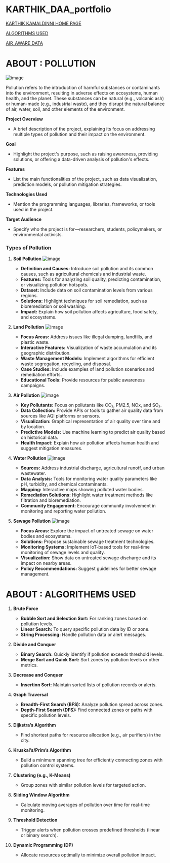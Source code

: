 # KARTHIK_DAA_portfolio
[KARTHIK KAMALDINNI HOME PAGE](https://karthikkamaldinni.github.io/KARTHIK_DAA_portfolio/)

[ALGORITHMS USED](https://github.com/KarthikKamaldinni/KARTHIK_DAA_portfolio/blob/main/ALGORTHMS%20USED%20IN%20POLLUTION.txt)

[AIR_AWARE DATA](https://github.com/KarthikKamaldinni/KARTHIK_DAA_portfolio/blob/main/Airawar%20_pollution_data.txt)



# ABOUT : POLLUTION
![image](https://github.com/user-attachments/assets/537d866c-f2a6-4238-8148-b7df362e08da)


Pollution refers to the introduction of harmful substances or contaminants into the environment, resulting in adverse effects on ecosystems, human health, and the planet. These substances can be natural (e.g., volcanic ash) or human-made (e.g., industrial waste), and they disrupt the natural balance of air, water, soil, and other elements of the environment.

**Project Overview**
- A brief description of the project, explaining its focus on addressing multiple types of pollution and their impact on the environment.

**Goal**
- Highlight the project's purpose, such as raising awareness, providing solutions, or offering a data-driven analysis of pollution's effects.

**Features**
- List the main functionalities of the project, such as data visualization, prediction models, or pollution mitigation strategies.

**Technologies Used**
- Mention the programming languages, libraries, frameworks, or tools used in the project.

**Target Audience**
- Specify who the project is for—researchers, students, policymakers, or environmental activists.


### Types of Pollution

1. **Soil Pollution**
   ![image](https://github.com/user-attachments/assets/73698311-3b4d-48ea-8a7d-c72da4739b76)

   - **Definition and Causes:** Introduce soil pollution and its common causes, such as agricultural chemicals and industrial waste.
   - **Features:** Tools for analyzing soil quality, predicting contamination, or visualizing pollution hotspots.
   - **Dataset:** Include data on soil contamination levels from various regions.
   - **Solutions:** Highlight techniques for soil remediation, such as bioremediation or soil washing.
   - **Impact:** Explain how soil pollution affects agriculture, food safety, and ecosystems.

3. **Land Pollution**
   ![image](https://github.com/user-attachments/assets/0dd125ad-4426-4d44-8189-49fa80e42cb7)

   - **Focus Areas:** Address issues like illegal dumping, landfills, and plastic waste.
   - **Interactive Features:** Visualization of waste accumulation and its geographic distribution.
   - **Waste Management Models:** Implement algorithms for efficient waste segregation, recycling, and disposal.
   - **Case Studies:** Include examples of land pollution scenarios and remediation efforts.
   - **Educational Tools:** Provide resources for public awareness campaigns.

5. **Air Pollution**
   ![image](https://github.com/user-attachments/assets/4fff6747-0e84-4050-9439-6401a9ad1d7d)

   - **Key Pollutants:** Focus on pollutants like CO₂, PM2.5, NOx, and SO₂.
   - **Data Collection:** Provide APIs or tools to gather air quality data from sources like AQI platforms or sensors.
   - **Visualization:** Graphical representation of air quality over time and by location.
   - **Predictive Models:** Use machine learning to predict air quality based on historical data.
   - **Health Impact:** Explain how air pollution affects human health and suggest mitigation measures.

7. **Water Pollution**
   ![image](https://github.com/user-attachments/assets/860ee5e8-86aa-4b54-a9bf-739712988b66)

   - **Sources:** Address industrial discharge, agricultural runoff, and urban wastewater.
   - **Data Analysis:** Tools for monitoring water quality parameters like pH, turbidity, and chemical contaminants.
   - **Mapping:** Interactive maps showing polluted water bodies.
   - **Remediation Solutions:** Highlight water treatment methods like filtration and bioremediation.
   - **Community Engagement:** Encourage community involvement in monitoring and reporting water pollution.

9. **Sewage Pollution**
    ![image](https://github.com/user-attachments/assets/16bdca0b-3485-4939-9d91-0babfe88b739)

   - **Focus Areas:** Explore the impact of untreated sewage on water bodies and ecosystems.
   - **Solutions:** Propose sustainable sewage treatment technologies.
   - **Monitoring Systems:** Implement IoT-based tools for real-time monitoring of sewage levels and quality.
   - **Visualization:** Show data on untreated sewage discharge and its impact on nearby areas.
   - **Policy Recommendations:** Suggest guidelines for better sewage management.

 # ABOUT : ALGORITHEMS USED 

1. **Brute Force**
   - **Bubble Sort and Selection Sort:** For ranking zones based on pollution levels.
   - **Linear Search:** To query specific pollution data by ID or zone.
   - **String Processing:** Handle pollution data or alert messages.

2. **Divide and Conquer**
   - **Binary Search:** Quickly identify if pollution exceeds threshold levels.
   - **Merge Sort and Quick Sort:** Sort zones by pollution levels or other metrics.

3. **Decrease and Conquer**
   - **Insertion Sort:** Maintain sorted lists of pollution records or alerts.

4. **Graph Traversal**
   - **Breadth-First Search (BFS):** Analyze pollution spread across zones.
   - **Depth-First Search (DFS):** Find connected zones or paths with specific pollution levels.

5. **Dijkstra’s Algorithm**
   - Find shortest paths for resource allocation (e.g., air purifiers) in the city.

6. **Kruskal’s/Prim’s Algorithm**
   - Build a minimum spanning tree for efficiently connecting zones with pollution control systems.

7. **Clustering (e.g., K-Means)**
   - Group zones with similar pollution levels for targeted action.

8. **Sliding Window Algorithm**
   - Calculate moving averages of pollution over time for real-time monitoring.

9. **Threshold Detection**
   - Trigger alerts when pollution crosses predefined thresholds (linear or binary search).

10. **Dynamic Programming (DP)**
    - Allocate resources optimally to minimize overall pollution impact.

